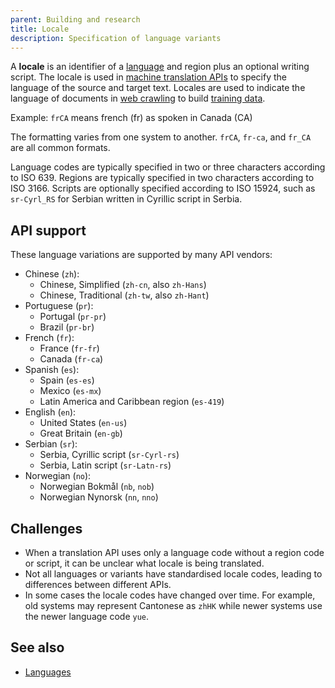 ```yaml
---
parent: Building and research
title: Locale
description: Specification of language variants
---
```


A **locale** is an identifier of a [language](/languages/languages.md) and region plus an optional writing script.
The locale is used in [machine translation APIs](/apis/apis.md) to specify the language of the source and target text.
Locales are used to indicate the language of documents in [web crawling](/customisation/crawling.md) to build [training data](/customisation/crawling.md).

Example: `frCA` means french (fr) as spoken in Canada (CA)

The formatting varies from one system to another.
`frCA`, `fr-ca`, and `fr_CA` are all common formats.

Language codes are typically specified in two or three characters according to ISO 639.
Regions are typically specified in two characters according to ISO 3166.
Scripts are optionally specified according to ISO 15924, such as `sr-Cyrl_RS` for Serbian written in Cyrillic script in Serbia.

## API support

These language variations are supported by many API vendors:

- Chinese (`zh`):
    - Chinese, Simplified (`zh-cn`, also `zh-Hans`)
    - Chinese, Traditional (`zh-tw`, also `zh-Hant`)
- Portuguese (`pr`):
    - Portugal (`pr-pr`)
    - Brazil (`pr-br`)
- French (`fr`):
    - France (`fr-fr`)
    - Canada (`fr-ca`)
- Spanish (`es`):
    - Spain (`es-es`)
    - Mexico (`es-mx`)
    - Latin America and Caribbean region (`es-419`)
- English (`en`):
    - United States (`en-us`)
    - Great Britain (`en-gb`)
- Serbian (`sr`):
    - Serbia, Cyrillic script (`sr-Cyrl-rs`)
    - Serbia, Latin script (`sr-Latn-rs`)
- Norwegian (`no`):
    - Norwegian Bokmål (`nb`, `nob`)
    - Norwegian Nynorsk (`nn`, `nno`)

## Challenges

- When a translation API uses only a language code without a region code or script, it can be unclear what locale is being translated.
- Not all languages or variants have standardised locale codes, leading to differences between different APIs.
- In some cases the locale codes have changed over time. For example, old systems may represent Cantonese as `zhHK` while newer systems use the newer language code `yue`.

## See also

- [Languages](/languages/languages.md)
